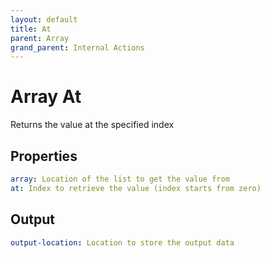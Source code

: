 ```yaml
---
layout: default
title: At
parent: Array
grand_parent: Internal Actions
---
```

# Array At
Returns the value at the specified index

## Properties
```yaml
array: Location of the list to get the value from
at: Index to retrieve the value (index starts from zero)
```

## Output
```yaml
output-location: Location to store the output data
```
